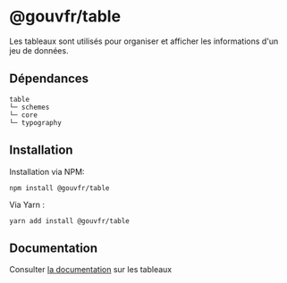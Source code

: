 # @gouvfr/table

Les tableaux sont utilisés pour organiser et afficher les informations d'un jeu de données.

## Dépendances
```shell
table
└─ schemes
└─ core
└─ typography
```

## Installation
Installation via NPM:
```
npm install @gouvfr/table
```
Via Yarn :
```
yarn add install @gouvfr/table
```

## Documentation

Consulter [la documentation](https://gouvfr.atlassian.net/wiki/spaces/DOC/pages/70090927/Tableau+v1) sur les tableaux
